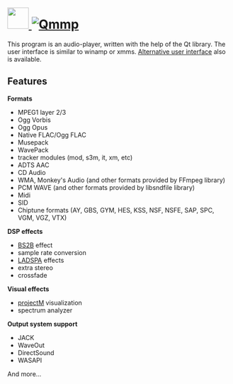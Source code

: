 # [<img src="https://cdn.rawgit.com/AdmiringWorm/chocolatey-packages/ddb7c72d3883fac1a49c6dfb0afaa7560977d0c7/icons/qmmp.png" height="48" width="48" /> ![Qmmp](https://img.shields.io/chocolatey/v/qmmp.svg?label=Qmmp&style=for-the-badge)](https://chocolatey.org/packages/qmmp)

This program is an audio-player, written with the help of the Qt library. The user interface is similar to winamp or xmms. [Alternative user interface][alt gui] also is available.

## Features

**Formats**
- MPEG1 layer 2/3
- Ogg Vorbis
- Ogg Opus
- Native FLAC/Ogg FLAC
- Musepack
- WavePack
- tracker modules (mod, s3m, it, xm, etc)
- ADTS AAC
- CD Audio
- WMA, Monkey's Audio (and other formats provided by FFmpeg library)
- PCM WAVE (and other formats provided by libsndfile library)
- Midi
- SID
- Chiptune formats (AY, GBS, GYM, HES, KSS, NSF, NSFE, SAP, SPC, VGM, VGZ, VTX)

**DSP effects**
- [BS2B][] effect
- sample rate conversion
- [LADSPA][] effects
- extra stereo
- crossfade

**Visual effects**
- [projectM][] visualization
- spectrum analyzer

**Output system support**
- JACK
- WaveOut
- DirectSound
- WASAPI

And more...

[alt gui]: http://qmmp.ylsoftware.com/screenshots.php
[BS2B]: http://bs2b.sourceforge.net/
[LADSPA]: http://www.ladspa.org/
[projectM]: http://projectm.sourceforge.net/
